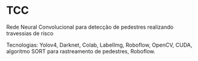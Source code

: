# TCC
Rede Neural Convolucional para detecção de pedestres realizando travessias de risco

Tecnologias: Yolov4, Darknet, Colab, LabelImg, Roboflow, OpenCV, CUDA, algoritmo SORT para rastreamento de pedestres, Roboflow.
